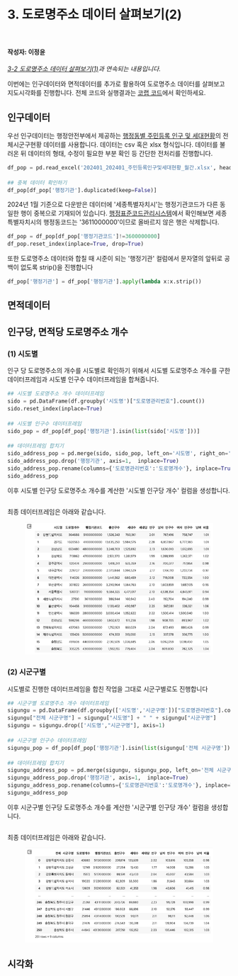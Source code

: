 # 3. 도로명주소 데이터 살펴보기(2)

<br>

#### 작성자: 이정윤

<i>[3-2 도로명주소 데이터 살펴보기(1)]()과 연속되는 내용입니다.</i>

이번에는 인구데이터와 면적데이터를 추가로 활용하여 도로명주소 데이터를 살펴보고 지도시각화를 진행합니다. 전체 코드와 실행결과는 [코랩 코드](https://colab.research.google.com/drive/1ESR6gu4l9QlUx8uW8ngBUWd5MO9BUV5u?usp=sharing)에서 확인하세요.

## 인구데이터

우선 인구데이터는 행정안전부에서 제공하는 [행정동별 주민등록 인구 및 세대현황](https://jumin.mois.go.kr/)의 전체시군구현황 데이터를 사용합니다. 데이터는 csv 혹은 xlsx 형식입니다. 데이터를 불러온 뒤 데이터의 형태, 수정이 필요한 부분 확인 등 간단한 전처리를 진행합니다.

```python
df_pop = pd.read_excel('202401_202401_주민등록인구및세대현황_월간.xlsx', header=2)

## 중복 데이터 확인하기
df_pop[df_pop['행정기관'].duplicated(keep=False)]
```

2024년 1월 기준으로 다운받은 데이터에 '세종특별자치시'는 행정기관코드가 다른 동일한 행이 중복으로 기재되어 있습니다. [행정표준코드관리시스템](https://www.code.go.kr/stdcode/regCodeL.do)에서 확인해보면 세종특별자치시의 행정동코드는 '3611000000'이므로 올바르지 않은 행은 삭제합니다.

```python
df_pop = df_pop[df_pop['행정기관코드']!=3600000000]
df_pop.reset_index(inplace=True, drop=True)
```

또한 도로명주소 데이터와 합칠 때 시준이 되는 '행정기관' 컬럼에서 문자열의 앞뒤로 공백이 없도록 strip()을 진행합니다

```python
df_pop['행정기관'] = df_pop['행정기관'].apply(lambda x:x.strip())
```

## 면적데이터

## 인구당, 면적당 도로명주소 개수

### (1) 시도별

인구 당 도로명주소의 개수를 시도별로 확인하기 위해서 시도별 도로명주소 개수를 구한 데이터프레임과 시도별 인구수 데이터프레임을 합쳐줍니다.

```python
## 시도별 도로명주소 개수 데이터프레임
sido = pd.DataFrame(df.groupby('시도명')["도로명관리번호"].count())
sido.reset_index(inplace=True)

## 시도별 인구수 데이터프레임
sido_pop = df_pop[df_pop['행정기관'].isin(list(sido['시도명']))]

## 데이터프레임 합치기
sido_address_pop = pd.merge(sido, sido_pop, left_on='시도명', right_on='행정기관')
sido_address_pop.drop('행정기관', axis=1,  inplace=True)
sido_address_pop.rename(columns={'도로명관리번호':'도로명개수'}, inplace=True)
sido_address_pop
```

이후 시도별 인구당 도로명주소 개수를 계산한 '시도별 인구당 개수' 컬럼을 생성합니다.

```python

```

최종 데이터프레임은 아래와 같습니다.

<figure class="flex flex-col items-center justify-center">
    <img src="../img/3-3-sido-pop-address-df.png" title="sido population, address count dataframe">
    <figcaption style="text-align: center;"></figcaption>
</figure>

### (2) 시군구별

시도별로 진행한 데이터프레임을 합친 작업을 그대로 시군구별로도 진행합니다

```python
## 시군구별 도로명주소 개수 데이터프레임
sigungu = pd.DataFrame(df.groupby(['시도명','시군구명'])["도로명관리번호"].count()).reset_index()
sigungu["전체 시군구명"] = sigungu["시도명"] + " " + sigungu["시군구명"]
sigungu = sigungu.drop(['시도명',"시군구명"], axis=1)

## 시군구별 인구수 데이터프레임
sigungu_pop = df_pop[df_pop['행정기관'].isin(list(sigungu['전체 시군구명']))]

## 데이터프레임 합치기
sigungu_address_pop = pd.merge(sigungu, sigungu_pop, left_on='전체 시군구명', right_on='행정기관')
sigungu_address_pop.drop('행정기관', axis=1,  inplace=True)
sigungu_address_pop.rename(columns={'도로명관리번호':'도로명개수'}, inplace=True)
sigungu_address_pop
```

이후 시군구별 인구당 도로명주소 개수를 계산한 '시군구별 인구당 개수' 컬럼을 생성합니다.

```python

```

최종 데이터프레임은 아래와 같습니다.

<figure class="flex flex-col items-center justify-center">
    <img src="../img/3-3-sigungu-pop-address-df.png" title="sigungu population, address count dataframe">
    <figcaption style="text-align: center;"></figcaption>
</figure>

## 시각화
